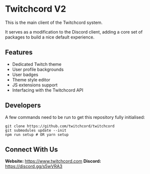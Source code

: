# Twitchcord V2

This is the main client of the Twitchcord system.

It serves as a modification to the Discord client, adding a core set of packages to build a nice default experience.

## Features

- Dedicated Twitch theme
- User profile backgrounds
- User badges
- Theme style editor
- JS extensions support
- Interfacing with the Twitchcord API

## Developers

A few commands need to be run to get this repository fully initialised:

```shell
git clone https://github.com/twitchcord/twitchcord
git submodules update --init
npm run setup # OR yarn setup
```

## Connect With Us

**Website:** https://www.twitchcord.com
**Discord:** https://discord.gg/s5wVRA3
